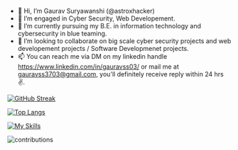 - 👋 Hi, I’m Gaurav Suryawanshi (@astroxhacker)
- 👀 I’m engaged in Cyber Security, Web Developement.
- 🌱 I’m currently pursuing my B.E. in information technology and cybersecurity in blue teaming.
- 💞️ I’m looking to collaborate on big scale cyber security projects and web developement projects / Software Developmenet projects.
- 📫 You can reach me via DM on my linkedin handle https://www.linkedin.com/in/gauravss03/ or mail me at gauravss3703@gmail.com, you'll definitely receive reply within 24 hrs ✌.

[![GitHub Streak](https://github-readme-streak-stats.herokuapp.com?user=astroxhacker&theme=dark&hide_border=true&background=000000)](https://git.io/streak-stats)

[![Top Langs](https://github-readme-stats.vercel.app/api/top-langs/?username=astroxhacker)](https://github.com/anuraghazra/github-readme-stats)

[![My Skills](https://skillicons.dev/icons?i=js,html,css,bootstrap,django,figma,linux,mongodb,vscode,wordpress,py)](https://skillicons.dev)
<!---
astroxhacker/astroxhacker is a ✨ special ✨ repository because its `README.md` (this file) appears on your GitHub profile.
You can click the Preview link to take a look at your changes.
--->
![contributions](https://user-images.githubusercontent.com/109857735/199249966-32d1c2ab-19f9-4e61-b81f-22ad9642a907.svg)

